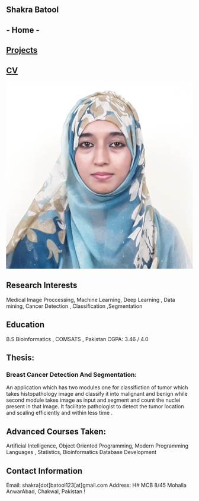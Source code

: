 ## Shakra Batool
## - Home -
## [Projects](https://github.com/Shakra100/shakra/blob/gh-pages/projects.html)
## [CV](shakra_cv.pdf)
![image](https://github.com/Shakra100/shakra/blob/gh-pages/mine.jpg)
## Research Interests
Medical Image Proccessing, Machine Learning, Deep Learning , Data mining, Cancer Detection , Classification ,Segmentation




## Education
B.S Bioinformatics , COMSATS , Pakistan
CGPA: 3.46 / 4.0
## Thesis: 
### Breast Cancer Detection And Segmentation: 
An application which has two modules one for classifiction of tumor which takes histopathology image and classify it into malignant and benign while second module takes image as input and segment and count the nuclei present in that image. It facilitate pathologist to detect the tumor location and scaling efficiently and within less time .
## Advanced Courses Taken: 
Artificial Intelligence, Object Oriented Programming, Modern Programming Languages , Statistics, Bioinformatics Database Development



## Contact Information
Email:	shakra[dot]batool123[at]gmail.com
Address:	H# MCB 8/45 Mohalla AnwarAbad, Chakwal, Pakistan
!
